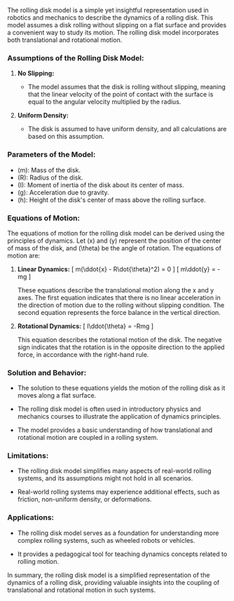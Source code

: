The rolling disk model is a simple yet insightful representation used in robotics and mechanics to describe the dynamics of a rolling disk. This model assumes a disk rolling without slipping on a flat surface and provides a convenient way to study its motion. The rolling disk model incorporates both translational and rotational motion.

### Assumptions of the Rolling Disk Model:

1. **No Slipping:**
   - The model assumes that the disk is rolling without slipping, meaning that the linear velocity of the point of contact with the surface is equal to the angular velocity multiplied by the radius.

2. **Uniform Density:**
   - The disk is assumed to have uniform density, and all calculations are based on this assumption.

### Parameters of the Model:

- \(m\): Mass of the disk.
- \(R\): Radius of the disk.
- \(I\): Moment of inertia of the disk about its center of mass.
- \(g\): Acceleration due to gravity.
- \(h\): Height of the disk's center of mass above the rolling surface.

### Equations of Motion:

The equations of motion for the rolling disk model can be derived using the principles of dynamics. Let \(x\) and \(y\) represent the position of the center of mass of the disk, and \(\theta\) be the angle of rotation. The equations of motion are:

1. **Linear Dynamics:**
   \[ m(\ddot{x} - R\dot{\theta}^2) = 0 \]
   \[ m\ddot{y} = -mg \]

   These equations describe the translational motion along the x and y axes. The first equation indicates that there is no linear acceleration in the direction of motion due to the rolling without slipping condition. The second equation represents the force balance in the vertical direction.

2. **Rotational Dynamics:**
   \[ I\ddot{\theta} = -Rmg \]

   This equation describes the rotational motion of the disk. The negative sign indicates that the rotation is in the opposite direction to the applied force, in accordance with the right-hand rule.

### Solution and Behavior:

- The solution to these equations yields the motion of the rolling disk as it moves along a flat surface.

- The rolling disk model is often used in introductory physics and mechanics courses to illustrate the application of dynamics principles.

- The model provides a basic understanding of how translational and rotational motion are coupled in a rolling system.

### Limitations:

- The rolling disk model simplifies many aspects of real-world rolling systems, and its assumptions might not hold in all scenarios.

- Real-world rolling systems may experience additional effects, such as friction, non-uniform density, or deformations.

### Applications:

- The rolling disk model serves as a foundation for understanding more complex rolling systems, such as wheeled robots or vehicles.

- It provides a pedagogical tool for teaching dynamics concepts related to rolling motion.

In summary, the rolling disk model is a simplified representation of the dynamics of a rolling disk, providing valuable insights into the coupling of translational and rotational motion in such systems.